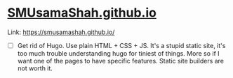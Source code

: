 # [SMUsamaShah.github.io](https://smusamashah.github.io/)

Link: https://smusamashah.github.io/

- [ ] Get rid of Hugo. Use plain HTML + CSS + JS. It's a stupid static site, it's too much trouble understanding hugo for tiniest of things. More so if I want one of the pages to have specific features. Static site builders are not worth it.
